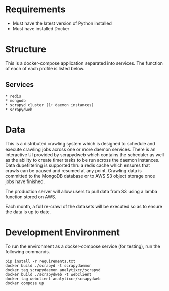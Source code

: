 # Requirements
* Must have the latest version of Python installed
* Must have installed Docker

# Structure
This is a docker-compose application separated into services. The function of each
of each profile is listed below.

## Services
    * redis
    * mongodb
    * scrapyd cluster (1+ daemon instances)
    * scrapydweb

# Data
This is a distributed crawling system which is designed to schedule and execute crawling jobs across one or more daemon services. There is an interactive UI provided by scrapydweb which contains the scheduler as well as the ability to create timer tasks to be run across the daemon instances. Data dupefiltering is supported thru a redis cache which ensures that crawls can be paused and resumed at any point. Crawling data is committed to the MongoDB database or to AWS S3 object storage once jobs have finished.

The production server will allow users to pull data from S3 using a lamba function stored on AWS.

Each month, a full re-crawl of the datasets will be executed so as to ensure the data is up to date.

# Development Environment
To run the environment as a docker-compose service (for testing), run the following
commands.

```commandline
pip install -r requirements.txt
docker build ./scrapyd -t scrapydaemon
docker tag scrapydaemon analytixcr/scrapyd
docker build ./scrapydweb -t webclient
docker tag webclient analytixcr/scrapydweb
docker compose up
```